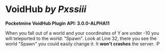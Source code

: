 # VoidHub *by Pxssiii*


**Pocketmine VoidHub Plugin**
**API: 3.0.0-ALPHA11**

When you fall out of a world and your coordinates of Y are under -10 you will teleported to the world: "Spawn". 
Look at Line 32, there you see the world "Spawn" you could easily change it. It **won't crashes** the server. :P
